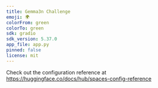```yaml
---
title: Gemma3n Challenge
emoji: 🌍
colorFrom: green
colorTo: green
sdk: gradio
sdk_version: 5.37.0
app_file: app.py
pinned: false
license: mit
---
```


Check out the configuration reference at https://huggingface.co/docs/hub/spaces-config-reference
